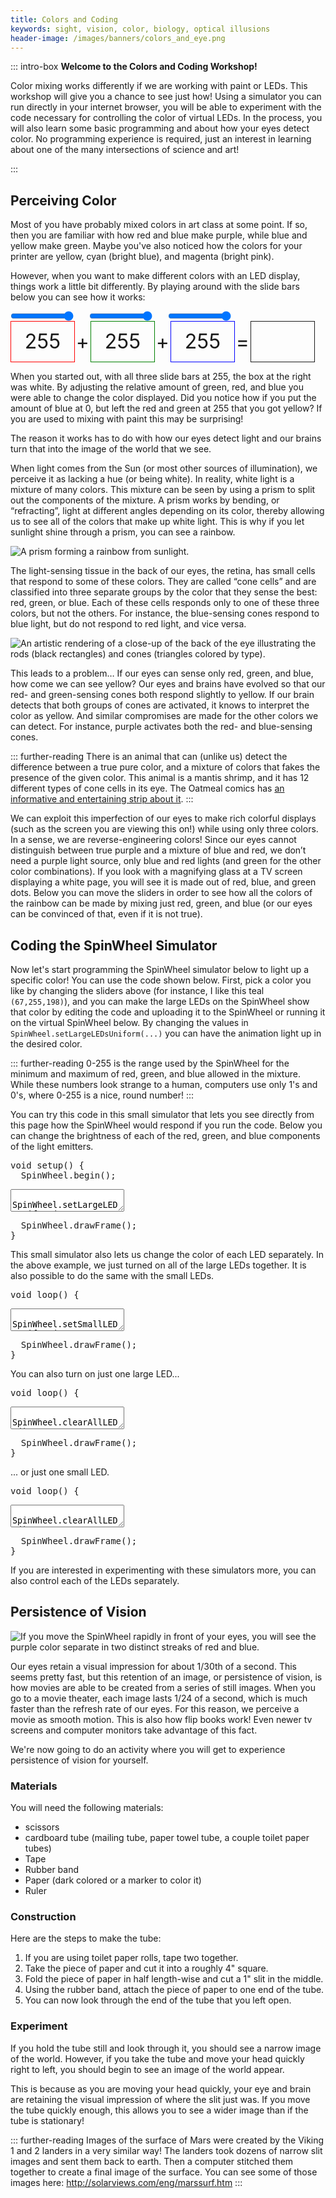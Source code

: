 ```yaml
---
title: Colors and Coding
keywords: sight, vision, color, biology, optical illusions
header-image: /images/banners/colors_and_eye.png
---
```


::: intro-box
**Welcome to the Colors and Coding Workshop!**

Color mixing works differently if we are working with paint or LEDs. This workshop will give you a chance to see just how! Using a simulator you can run directly in your internet browser, you will be able to experiment with the code necessary for controlling the color of virtual LEDs. In the process, you will also learn some basic programming and about how your eyes detect color. No programming experience is required, just an interest in learning about one of the many intersections of science and art!

:::

## Perceiving Color

Most of you have probably mixed colors in art class at some point. If so, then you are familiar with how red and blue make purple, while blue and yellow make green. Maybe you've also noticed how the colors for your printer are yellow, cyan (bright blue), and magenta (bright pink). 

However, when you want to make different colors with an LED display, things work a little bit differently. By playing around with the slide bars below you can see how it works:

<style>
#colortests {
  font-size: 2rem;
  text-shadow:
    -1px -1px 0 white,
    1px -1px 0  white,
    -1px 1px 0  white,
    1px 1px 0   white;
}
#colortests input {
  width: 20%;
  margin: 0;
}
#colortests span {
  display: inline-block;
  text-align: center;
  vertical-align: middle;
}
#colortests .spacer {
  width:5%;
}
#colortests .vis {
  width: 20%;
  height: 2em;
  line-height: 2em;
  border: solid 1px;
}
#redshow {border-color: red !important;}
#greenshow {border-color: green !important;}
#blueshow {border-color: blue !important;}
</style>
<div id="colortests">
<div><input type="range" min="0" max="255" value="255" id="red"><span class="spacer"></span><input type="range" min="0" max="255" value="255" id="green"><span class="spacer"></span><input type="range" min="0" max="255" value="255" id="blue"></div>
<div><span class="vis" id="redshow">255</span><span class="spacer">+</span><span class="vis" id="greenshow">255</span><span class="spacer">+</span><span class="vis" id="blueshow">255</span><span class="spacer">=</span><span class="vis" id="rgbshow">&nbsp;</span></div>
<script>
function changeColor(){
  var r = document.getElementById("red").value;
  var g = document.getElementById("green").value;
  var b = document.getElementById("blue").value;
  document.getElementById("rgbshow").style["background-color"]=`rgb(${r},${g},${b})`;
  document.getElementById("redshow").innerHTML=r;
  document.getElementById("redshow").style["background-color"]=`rgba(255,0,0,${r/255})`;
  document.getElementById("greenshow").innerHTML=g;
  document.getElementById("greenshow").style["background-color"]=`rgba(0,255,0,${g/255})`;
  document.getElementById("blueshow").innerHTML=b;
  document.getElementById("blueshow").style["background-color"]=`rgba(0,0,255,${b/255})`;
}
document.getElementById("red").oninput = changeColor;
document.getElementById("green").oninput = changeColor;
document.getElementById("blue").oninput = changeColor;
changeColor();
</script>
</div>

When you started out, with all three slide bars at 255, the box at the right was white. By adjusting the relative amount of green, red, and blue you were able to change the color displayed. Did you notice how if you put the amount of blue at 0, but left the red and green at 255 that you got yellow? If you are used to mixing with paint this may be surprising!

The reason it works has to do with how our eyes detect light and our brains turn that into the image of the world that we see. 

When light comes from the Sun (or most other sources of illumination), we perceive it as lacking a hue (or being white). In reality, white light is a mixture of many colors. This mixture can be seen by using a prism to split out the components of the mixture. A prism works by bending, or “refracting”, light at different angles depending on its color, thereby allowing us to see all of the colors that make up white light. This is why if you let sunlight shine through a prism, you can see a rainbow.

![A prism forming a rainbow from sunlight.](/images/bookpics/prism_floor.jpg "Illustration of a rainbow forming from sunlight")

The light-sensing tissue in the back of our eyes, the retina, has small cells that respond to some of these colors. They are called “cone cells” and are classified into three separate groups by the color that they sense the best: red, green, or blue. Each of these cells responds only to one of these three colors, but not the others. For instance, the blue-sensing cones respond to blue light, but do not respond to red light, and vice versa.

![An artistic rendering of a close-up of the back of the eye illustrating the rods (black rectangles) and cones (triangles colored by type).](/images/bookpics/rods_cones.png "Close-up cartoon of rods and cones in an eye")

This leads to a problem… If our eyes can sense only red, green, and blue, how come we can see yellow? Our eyes and brains have evolved so that our red- and green-sensing cones both respond slightly to yellow. If our brain detects that both groups of cones are activated, it knows to interpret the color as yellow. And similar compromises are made for the other colors we can detect. For instance, purple activates both the red- and blue-sensing cones.

::: further-reading
There is an animal that can (unlike us) detect the difference between a true pure color, and a mixture of colors that fakes the presence of the given color. This animal is a mantis shrimp, and it has 12 different types of cone cells in its eye. The Oatmeal comics has [an informative and entertaining strip about it](https://theoatmeal.com/comics/mantis_shrimp).
:::

We can exploit this imperfection of our eyes to make rich colorful displays (such as the screen you are viewing this on!) while using only three colors. In a sense, we are reverse-engineering colors! Since our eyes cannot distinguish between true purple and a mixture of blue and red, we don’t need a purple light source, only blue and red lights (and green for the other color combinations). If you look with a magnifying glass at a TV screen displaying a white page, you will see it is made out of red, blue, and green dots. Below you can move the sliders in order to see how all the colors of the rainbow can be made by mixing just red, green, and blue (or our eyes can be convinced of that, even if it is not true).


## Coding the SpinWheel Simulator

Now let's start programming the SpinWheel simulator below to light up a specific color! You can use the code shown below. First, pick a color you like by changing the sliders above (for instance, I like this teal `(67,255,198)`), and you can make the large LEDs on the SpinWheel show that color by editing the code and uploading it to the SpinWheel or running it on the virtual SpinWheel below. By changing the values in `SpinWheel.setLargeLEDsUniform(...)` you can have the animation light up in the desired color.

::: further-reading
0-255 is the range used by the SpinWheel for the minimum and maximum of red, green, and blue allowed in the mixture. While these numbers look strange to a human, computers use only 1's and 0's, where 0-255 is a nice, round number!
:::

You can try this code in this small simulator that lets you see directly from
this page how the SpinWheel would respond if you run the code. Below you can
change the brightness of each of the red, green, and blue components of the
light emitters.

<link rel="stylesheet" href="/simspinwheel/simspinwheel.css">
<script src='/simspinwheel/simspinwheel.js'></script>
<div class="ssw-codecontent" markdown=0>
<pre class="ssw-codeblock">
void setup() {
  SpinWheel.begin();
</pre>
<textarea class="ssw-codeblock">
  SpinWheel.setLargeLEDsUniform(67, 255, 98);
</textarea>
<pre class="ssw-codeblock">
  SpinWheel.drawFrame();
}
</pre>
</div>

This small simulator also lets us change the color of each LED separately. In the above example, we just turned on all of the large LEDs together. It is also possible to do the same with the small LEDs.


<div class="ssw-codecontent" markdown=0>
<pre class="ssw-codeblock">
void loop() {
</pre>
<textarea class="ssw-codeblock">
  SpinWheel.setSmallLEDsUniform(67, 255, 98);
</textarea>
<pre class="ssw-codeblock">
  SpinWheel.drawFrame();
}
</pre>
</div>


You can also turn on just one large LED...

<div class="ssw-codecontent" markdown=0>
<pre class="ssw-codeblock">
void loop() {
</pre>
<textarea class="ssw-codeblock">
  SpinWheel.clearAllLEDs();
  SpinWheel.setLargeLED(4, 67, 255, 98);
</textarea>
<pre class="ssw-codeblock">
  SpinWheel.drawFrame();
}
</pre>
</div>

... or just one small LED.

<div class="ssw-codecontent" markdown=0>
<pre class="ssw-codeblock">
void loop() {
</pre>
<textarea class="ssw-codeblock">
  SpinWheel.clearAllLEDs();
  SpinWheel.setSmallLED(4, 67, 255, 98);
</textarea>
<pre class="ssw-codeblock">
  SpinWheel.drawFrame();
}
</pre>
</div>


If you are interested in experimenting with these simulators more, you can also control each of the LEDs separately.

## Persistence of Vision

![If you move the SpinWheel rapidly in front of your eyes, you will see the purple color separate in two distinct streaks of red and blue.](/images/bookpics/fast_pov_streak.jpg "Picture of a fast-moving SpinWheel")

Our eyes retain a visual impression for about 1/30th of a second. This seems pretty fast, but this retention of an image, or persistence of vision, is how movies are able to be created from a series of still images. When you go to a movie theater, each image lasts 1/24 of a second, which is much faster than the refresh rate of our eyes. For this reason, we perceive a movie as smooth motion. This is also how flip books work! Even newer tv screens and computer monitors take advantage of this fact.

We're now going to do an activity where you will get to experience persistence of vision for yourself. 

### Materials
You will need the following materials:
<ul>
<li> scissors </li>
<li> cardboard tube (mailing tube, paper towel tube, a couple toilet paper tubes) </li>
<li> Tape </li>
<li> Rubber band </li>
<li> Paper (dark colored or a marker to color it) </li>
<li> Ruler </li>
</ul>

### Construction
Here are the steps to make the tube:
<ol>
<li> If you are using toilet paper rolls, tape two together. </li>
<li> Take the piece of paper and cut it into a roughly 4" square. </li>
<li> Fold the piece of paper in half length-wise and cut a 1" slit in the middle. </li>
<li> Using the rubber band, attach the piece of paper to one end of the tube. </li>
<li> You can now look through the end of the tube that you left open. </li>
</ol>

### Experiment
If you hold the tube still and look through it, you should see a narrow image of the world. However, if you take the tube and move your head quickly right to left, you should begin to see an image of the world appear.

This is because as you are moving your head quickly, your eye and brain are retaining the visual impression of where the slit just was. If you move the tube quickly enough, this allows you to see a wider image than if the tube is stationary!

::: further-reading
Images of the surface of Mars were created by the Viking 1 and 2 landers in a very similar way! The landers took dozens of narrow slit images and sent them back to earth. Then a computer stitched them together to create a final image of the surface. You can see some of those images here: http://solarviews.com/eng/marssurf.htm
:::





